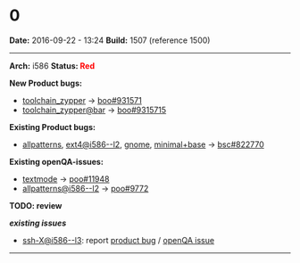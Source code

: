 # 0


**Date:** 2016-09-22 - 13:24
**Build:** 1507 (reference 1500)

---

**Arch:** i586
**Status: <span style="color: red;">Red</span>**

**New Product bugs:**

* [toolchain_zypper](https://openqa.opensuse.org/tests/384324 "Failed modules: install") -> [boo#931571](https://bugzilla.opensuse.org/show_bug.cgi?id=931571)
* [toolchain_zypper@bar](https://openqa.opensuse.org/tests/3843245 "Failed modules: install") -> [boo#9315715](https://bugzilla.opensuse.org/show_bug.cgi?id=9315715)


**Existing Product bugs:**

* [allpatterns](https://openqa.opensuse.org/tests/384333 "Failed modules: xterm"), [ext4@i586--l2](https://openqa.opensuse.org/tests/384634 "Failed modules: install_and_reboot"), [gnome](https://openqa.opensuse.org/tests/384344 "Failed modules: xterm"), [minimal+base](https://openqa.opensuse.org/tests/384329 "Failed modules: dns_srv") -> [bsc#822770](https://bugzilla.opensuse.org/show_bug.cgi?id=822770)


**Existing openQA-issues:**

* [textmode](https://openqa.opensuse.org/tests/384342 "Failed modules: dns_srv") -> [poo#11948](https://progress.opensuse.org/issues/11948)
* [allpatterns@i586--l2](https://openqa.opensuse.org/tests/384335) -> [poo#9772](https://progress.opensuse.org/issues/9772)


**TODO: review**

***existing issues***

* [ssh-X@i586--l3](https://openqa.opensuse.org/tests/384325 "Failed modules: bootloader_i586"): report [product bug](https://bugzilla.opensuse.org/enter_bug.cgi?product=openSUSE+Tumbleweed&component=Bootloader&short_desc=%5BBuild+1507%5D+openQA+test+fails+in+bootloader_i586&bug_file_loc=https%3A%2F%2Fopenqa.opensuse.org%2Ftests%2F384325%2Fmodules%2Fbootloader_i586%2Fsteps%2F11&comment=%23%23%23+Observation%0A%0AopenQA+test+in+scenario+opensuse-42.1-Gnome-DVD-i586-ssh-X%40i586--l3+fails+in%0Ahttps%3A%2F%2Fopenqa.opensuse.org%2Ftests%2F384325%2Fmodules%2Fbootloader_i586%2Fsteps%2F11%0Awith+failed+needles%3A+%5B%27bootloader_i586-yast2-windowborder-20160504%27%5D%0A%0A%0A%23%23+Reproducible%0A%0AFails+since+%28at+least%29+Build+%5B1494%5D%28https%3A%2F%2Fopenqa.opensuse.org%2Ftests%2F381889%29%0A%0A%0A%23%23+Expected+result%0A%0ALast+good%3A+%28unknown%29+%28or+more+recent%29%0A%0A%0A%23%23+Further+details%0A%0AAlways+latest+result+in+this+scenario%3A+%5Blatest%5D%28https%3A%2F%2Fopenqa.opensuse.org%2Ftests%2Flatest%3Fflavor%3DGnome-DVD%26version%3D42.1%26test%3Dssh-X%26machine%3Di586--l3%26distri%3Dopensuse%26arch%3Di586%29%0A) / [openQA issue](https://progress.opensuse.org/projects/openqatests/issues/new?issue%5Bsubject%5D=%5BBuild+1507%5D+test+bootloader_i586+fails&issue%5Bdescription%5D=%23%23%23+Observation%0A%0AopenQA+test+in+scenario+opensuse-42.1-Gnome-DVD-i586-ssh-X%40i586--l3+fails+in%0Ahttps%3A%2F%2Fopenqa.opensuse.org%2Ftests%2F384325%2Fmodules%2Fbootloader_i586%2Fsteps%2F11%0Awith+failed+needles%3A+%5B%27bootloader_i586-yast2-windowborder-20160504%27%5D%0A%0A%0A%23%23+Reproducible%0A%0AFails+since+%28at+least%29+Build+%5B1494%5D%28https%3A%2F%2Fopenqa.opensuse.org%2Ftests%2F381889%29%0A%0A%0A%23%23+Expected+result%0A%0ALast+good%3A+%28unknown%29+%28or+more+recent%29%0A%0A%0A%23%23+Further+details%0A%0AAlways+latest+result+in+this+scenario%3A+%5Blatest%5D%28https%3A%2F%2Fopenqa.opensuse.org%2Ftests%2Flatest%3Fflavor%3DGnome-DVD%26version%3D42.1%26test%3Dssh-X%26machine%3Di586--l3%26distri%3Dopensuse%26arch%3Di586%29%0A)



---
